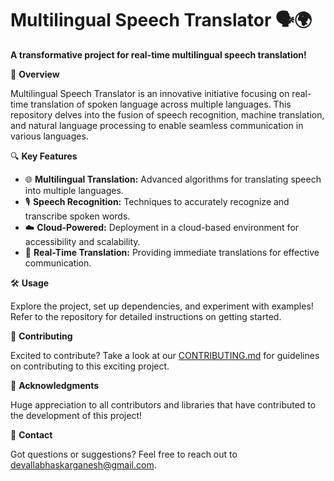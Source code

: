  

# Multilingual Speech Translator 🗣️🌍

**A transformative project for real-time multilingual speech translation!**

🚀 **Overview**

Multilingual Speech Translator is an innovative initiative focusing on real-time translation of spoken language across multiple languages. This repository delves into the fusion of speech recognition, machine translation, and natural language processing to enable seamless communication in various languages.

🔍 **Key Features**

- 🌐 **Multilingual Translation:** Advanced algorithms for translating speech into multiple languages.
- 🎙️ **Speech Recognition:** Techniques to accurately recognize and transcribe spoken words.
- ☁️ **Cloud-Powered:** Deployment in a cloud-based environment for accessibility and scalability.
- 🌟 **Real-Time Translation:** Providing immediate translations for effective communication.

🛠️ **Usage**

Explore the project, set up dependencies, and experiment with examples! Refer to the repository for detailed instructions on getting started.

🤝 **Contributing**

Excited to contribute? Take a look at our [CONTRIBUTING.md](CONTRIBUTING.md) for guidelines on contributing to this exciting project.



🙌 **Acknowledgments**

Huge appreciation to all contributors and libraries that have contributed to the development of this project!

📧 **Contact**

Got questions or suggestions? Feel free to reach out to devallabhaskarganesh@gmail.com.

